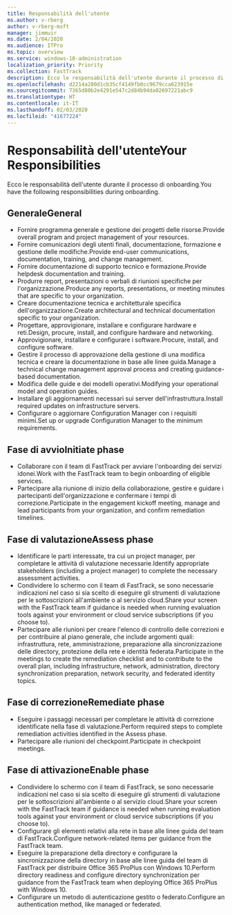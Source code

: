 ```yaml
---
title: Responsabilità dell'utente
ms.author: v-rberg
author: v-rberg-msft
manager: jimmuir
ms.date: 2/04/2020
ms.audience: ITPro
ms.topic: overview
ms.service: windows-10-administration
localization_priority: Priority
ms.collection: FastTrack
description: Ecco le responsabilità dell'utente durante il processo di onboarding di Windows 10.
ms.openlocfilehash: d2214a280d1cb35cf4149fb0cc9679cca623915e
ms.sourcegitcommit: 7365d80b2e4291e547c2d84b94da02697221abc9
ms.translationtype: HT
ms.contentlocale: it-IT
ms.lasthandoff: 02/03/2020
ms.locfileid: "41677224"
---
```

# <a name="your-responsibilities"></a><span data-ttu-id="95088-103">Responsabilità dell'utente</span><span class="sxs-lookup"><span data-stu-id="95088-103">Your Responsibilities</span></span>

<span data-ttu-id="95088-104">Ecco le responsabilità dell'utente durante il processo di onboarding.</span><span class="sxs-lookup"><span data-stu-id="95088-104">You have the following responsibilities during onboarding.</span></span>

## <a name="general"></a><span data-ttu-id="95088-105">Generale</span><span class="sxs-lookup"><span data-stu-id="95088-105">General</span></span>

- <span data-ttu-id="95088-106">Fornire programma generale e gestione dei progetti delle risorse.</span><span class="sxs-lookup"><span data-stu-id="95088-106">Provide overall program and project management of your resources.</span></span>
- <span data-ttu-id="95088-107">Fornire comunicazioni degli utenti finali, documentazione, formazione e gestione delle modifiche.</span><span class="sxs-lookup"><span data-stu-id="95088-107">Provide end-user communications, documentation, training, and change management.</span></span>
- <span data-ttu-id="95088-108">Fornire documentazione di supporto tecnico e formazione.</span><span class="sxs-lookup"><span data-stu-id="95088-108">Provide helpdesk documentation and training.</span></span>
- <span data-ttu-id="95088-109">Produrre report, presentazioni o verbali di riunioni specifiche per l'organizzazione.</span><span class="sxs-lookup"><span data-stu-id="95088-109">Produce any reports, presentations, or meeting minutes that are specific to your organization.</span></span>
- <span data-ttu-id="95088-110">Creare documentazione tecnica e architetturale specifica dell'organizzazione.</span><span class="sxs-lookup"><span data-stu-id="95088-110">Create architectural and technical documentation specific to your organization.</span></span>
- <span data-ttu-id="95088-111">Progettare, approvigionare, installare e configurare hardware e reti.</span><span class="sxs-lookup"><span data-stu-id="95088-111">Design, procure, install, and configure hardware and networking.</span></span>
- <span data-ttu-id="95088-112">Approvigionare, installare e configurare i software.</span><span class="sxs-lookup"><span data-stu-id="95088-112">Procure, install, and configure software.</span></span>
- <span data-ttu-id="95088-113">Gestire il processo di approvazione della gestione di una modifica tecnica e creare la documentazione in base alle linee guida.</span><span class="sxs-lookup"><span data-stu-id="95088-113">Manage a technical change management approval process and creating guidance-based documentation.</span></span>
- <span data-ttu-id="95088-114">Modifica delle guide e dei modelli operativi.</span><span class="sxs-lookup"><span data-stu-id="95088-114">Modifying your operational model and operation guides.</span></span>
- <span data-ttu-id="95088-115">Installare gli aggiornamenti necessari sui server dell'infrastruttura.</span><span class="sxs-lookup"><span data-stu-id="95088-115">Install required updates on infrastructure servers.</span></span>
- <span data-ttu-id="95088-116">Configurare o aggiornare Configuration Manager con i requisiti minimi.</span><span class="sxs-lookup"><span data-stu-id="95088-116">Set up or upgrade Configuration Manager to the minimum requirements.</span></span>

## <a name="initiate-phase"></a><span data-ttu-id="95088-117">Fase di avvio</span><span class="sxs-lookup"><span data-stu-id="95088-117">Initiate phase</span></span>

- <span data-ttu-id="95088-118">Collaborare con il team di FastTrack per avviare l'onboarding dei servizi idonei.</span><span class="sxs-lookup"><span data-stu-id="95088-118">Work with the FastTrack team to begin onboarding of eligible services.</span></span>
- <span data-ttu-id="95088-119">Partecipare alla riunione di inizio della collaborazione, gestire e guidare i partecipanti dell'organizzazione e confermare i tempi di correzione.</span><span class="sxs-lookup"><span data-stu-id="95088-119">Participate in the engagement kickoff meeting, manage and lead participants from your organization, and confirm remediation timelines.</span></span>

## <a name="assess-phase"></a><span data-ttu-id="95088-120">Fase di valutazione</span><span class="sxs-lookup"><span data-stu-id="95088-120">Assess phase</span></span>

- <span data-ttu-id="95088-121">Identificare le parti interessate, tra cui un project manager, per completare le attività di valutazione necessarie.</span><span class="sxs-lookup"><span data-stu-id="95088-121">Identify appropriate stakeholders (including a project manager) to complete the necessary assessment activities.</span></span>
- <span data-ttu-id="95088-122">Condividere lo schermo con il team di FastTrack, se sono necessarie indicazioni nel caso si sia scelto di eseguire gli strumenti di valutazione per le sottoscrizioni all'ambiente o al servizio cloud.</span><span class="sxs-lookup"><span data-stu-id="95088-122">Share your screen with the FastTrack team if guidance is needed when running evaluation tools against your environment or cloud service subscriptions (if you choose to).</span></span>
- <span data-ttu-id="95088-123">Partecipare alle riunioni per creare l'elenco di controllo delle correzioni e per contribuire al piano generale, che include argomenti quali: infrastruttura, rete, amministrazione, preparazione alla sincronizzazione delle directory, protezione della rete e identità federata.</span><span class="sxs-lookup"><span data-stu-id="95088-123">Participate in the meetings to create the remediation checklist and to contribute to the overall plan, including infrastructure, network, administration, directory synchronization preparation, network security, and federated identity topics.</span></span>

## <a name="remediate-phase"></a><span data-ttu-id="95088-124">Fase di correzione</span><span class="sxs-lookup"><span data-stu-id="95088-124">Remediate phase</span></span>

- <span data-ttu-id="95088-125">Eseguire i passaggi necessari per completare le attività di correzione identificate nella fase di valutazione.</span><span class="sxs-lookup"><span data-stu-id="95088-125">Perform required steps to complete remediation activities identified in the Assess phase.</span></span>
- <span data-ttu-id="95088-126">Partecipare alle riunioni del checkpoint.</span><span class="sxs-lookup"><span data-stu-id="95088-126">Participate in checkpoint meetings.</span></span>

## <a name="enable-phase"></a><span data-ttu-id="95088-127">Fase di attivazione</span><span class="sxs-lookup"><span data-stu-id="95088-127">Enable phase</span></span>

- <span data-ttu-id="95088-128">Condividere lo schermo con il team di FastTrack, se sono necessarie indicazioni nel caso si sia scelto di eseguire gli strumenti di valutazione per le sottoscrizioni all'ambiente o al servizio cloud.</span><span class="sxs-lookup"><span data-stu-id="95088-128">Share your screen with the FastTrack team if guidance is needed when running evaluation tools against your environment or cloud service subscriptions (if you choose to).</span></span>
- <span data-ttu-id="95088-129">Configurare gli elementi relativi alla rete in base alle linee guida del team di FastTrack.</span><span class="sxs-lookup"><span data-stu-id="95088-129">Configure network-related items per guidance from the FastTrack team.</span></span>
- <span data-ttu-id="95088-130">Eseguire la preparazione della directory e configurare la sincronizzazione della directory in base alle linee guida del team di FastTrack per distribuire Office 365 ProPlus con Windows 10.</span><span class="sxs-lookup"><span data-stu-id="95088-130">Perform directory readiness and configure directory synchronization per guidance from the FastTrack team when deploying Office 365 ProPlus with Windows 10.</span></span>
- <span data-ttu-id="95088-131">Configurare un metodo di autenticazione gestito o federato.</span><span class="sxs-lookup"><span data-stu-id="95088-131">Configure an authentication method, like managed or federated.</span></span>







  

  

 